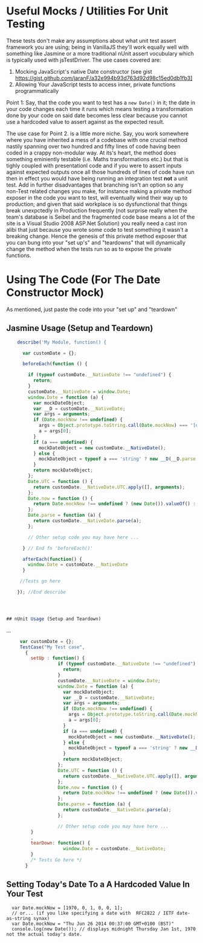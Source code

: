 # Useful Mocks / Utilities For Unit Testing
These tests don't make any assumptions about what  unit test assert framework you are using; being in VanillaJS they'll work equally well with something like Jasmine or a more traditional nUnit assert vocubulary which is typically used with jsTestDriver. The use cases covered are:

1. Mocking JavaScript's native Date constructor (see gist https://gist.github.com/jaranF/a32e994b93d763d92d98c15ed0db1fb3]
2. Allowing Your JavaScript tests to access inner, private functions programmatically

Point 1: Say, that the code you want to test has a `new Date()` in it; the date in your code changes each time it runs which means testing a transformation done by your code on said date becomes less clear because you cannot use a hardcoded value to assert against as the expected result.

 The use case for Point 2. is a little more niche. Say, you work somewhere where you have inherited a mess of a codebase with one crucial method nastily spanning over two hundred and fifty lines of code having been coded in a crappy non-modular way. At its's heart, the method does something eminiently testable (i.e. Maths transformations etc.) but that is tighly coupled with presentationl code and if you were to assert inputs against expected outputs once all those hundreds of lines of code have run then in effect you would have being running an integration test **not** a unit test. Add in further disadvantages that branching isn't an option so any non-Test related changes you make, for instance making a private method exposer in the code you want to test, will eventually wind their way up to production; and given that said workplace is so dysfunctional that things break unexpctedly in Production frequently (not surprise really when the team's database is Seibel and the fragmented code base means a lot of the site is a Visual Studio 2008 ASP.Net Solution) you really need a cast iron alibi that just because you wrote some code to test something it wasn't a breaking change. Hence the genesis of this private method exposer that you can bung into your "set up's" and "teardowns" that will dynamically change the method when the tests run so as to expose the private functions.

# Using The Code (For The Date Constructor Mock)
 As mentioned, just paste the code into your "set up" and "teardown"
## Jasmine Usage (Setup and Teardown)

```javascript
    describe('My Module, function() {

      var customDate = {};

      beforeEach(function () {

        if (typeof customDate.__NativeDate !== "undefined") {
          return;
        }
        customDate.__NativeDate = window.Date;
        window.Date = function (a) {
          var mockDateObject;
          var __D = customDate.__NativeDate;
          var args = arguments;
          if (Date.mockNow !== undefined) {
            args = Object.prototype.toString.call(Date.mockNow) === '[object Array]' ? Date.mockNow : [Date.mockNow];
            a = args[0];
          }
          if (a === undefined) {
            mockDateObject = new customDate.__NativeDate();
          } else {
            mockDateObject = typeof a === 'string' ? new __D(__D.parse.apply({}, args)) : new __D(__D.UTC.apply({}, args));
          }
          return mockDateObject;
        };
        Date.UTC = function () {
          return customDate.__NativeDate.UTC.apply([], arguments);
        };
        Date.now = function () {
          return Date.mockNow !== undefined ? (new Date()).valueOf() : customDate.__NativeDate.now();
        };
        Date.parse = function (a) {
          return customDate.__NativeDate.parse(a);
        };

        // Other setup code you may have here ...

      } // End fn 'beforeEach()'

      afterEach(function() {
        window.Date = customDate.__NativeDate
      }

     //Tests go here

    }); //End describe




## nUnit Usage (Setup and Teardown)
```

 ...
```javascript
     var customDate = {};
     TestCase("My Test case",
       {
         setUp : function() {
                   if (typeof customDate.__NativeDate !== "undefined") {
                     return;
                   }
                   customDate.__NativeDate = window.Date;
                   window.Date = function (a) {
                     var mockDateObject;
                     var __D = customDate.__NativeDate;
                     var args = arguments;
                     if (Date.mockNow !== undefined) {
                       args = Object.prototype.toString.call(Date.mockNow) === '[object Array]' ? Date.mockNow : [Date.mockNow];
                       a = args[0];
                     }
                     if (a === undefined) {
                       mockDateObject = new customDate.__NativeDate();
                     } else {
                       mockDateObject = typeof a === 'string' ? new __D(__D.parse.apply({}, args)) : new __D(__D.UTC.apply({}, args));
                     }
                     return mockDateObject;
                   };
                   Date.UTC = function () {
                     return customDate.__NativeDate.UTC.apply([], arguments);
                   };
                   Date.now = function () {
                     return Date.mockNow !== undefined ? (new Date()).valueOf() : customDate.__NativeDate.now();
                   };
                   Date.parse = function (a) {
                     return customDate.__NativeDate.parse(a);
                   };

                   // Other setup code you may have here ...
         }
         ,
         tearDown: function() {
                     window.Date = customDate.__NativeDate;
         }
         /* Tests Go here */
       }

```
## Setting Today's Date To a A Hardcoded Value In Your Test

      var Date.mockNow = [1970, 0, 1, 0, 0, 1];
      // or... (if you like specifying a date with  RFC2822 / IETF date-as-string synax)
      var Date.mockNow = "Thu Jun 26 2014 00:37:00 GMT+0100 (BST)"
      console.log(new Date()); // displays midnight Thursday Jan 1st, 1970 not the actual today's date.





